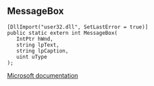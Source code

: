 ## MessageBox

```
[DllImport("user32.dll", SetLastError = true)]
public static extern int MessageBox(
   IntPtr hWnd,
   string lpText,
   string lpCaption,
   uint uType
);
```

[Microsoft documentation](https://docs.microsoft.com/en-us/windows/win32/api/winuser/nf-winuser-messageboxw)
